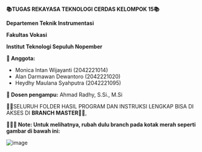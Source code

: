 **📚TUGAS REKAYASA TEKNOLOGI CERDAS KELOMPOK 15📚**

**Departemen Teknik Instrumentasi**

**Fakultas Vokasi**

**Institut Teknologi Sepuluh Nopember**

**🍉 Anggota:**
- Monica Intan Wijayanti (2042221014)
- Alan Darmawan Dewantoro (2042221020)
- Heydhy Maulana Syahputra (2042221095)


**🍉 Dosen pengampu:**
Ahmad Radhy, S.Si., M.Si


📌📌SELURUH FOLDER HASIL PROGRAM DAN INSTRUKSI LENGKAP BISA DI AKSES DI **BRANCH MASTER**📌📌, 

**📌📌📌 Note: Untuk melihatnya, rubah dulu branch pada kotak merah seperti gambar di bawah ini:**

![image](https://github.com/user-attachments/assets/4ca60902-e543-4d32-a113-aad5acc07ce9)


